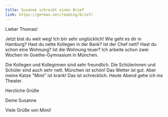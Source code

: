 ```yaml
---
title: Susanne schreibt einen Brief
link: https://german.net/reading/brief/
---
```


Lieber Thomas!

Jetzt bist du weit weg! Ich bin sehr unglücklich! Wie geht es dir in Hamburg? Hast du nette Kollegen in der Bank? Ist der Chef nett? Hast du schon eine Wohnung? Ist die Wohnung teuer? Ich arbeite schon zwei Wochen im Goethe-Gymnasium in München.

Die Kollegen und Kolleginnen sind sehr freundlich. Die Schülerinnen und Schüler sind auch sehr nett. München ist schön! Das Wetter ist gut. Aber meine Katze "Mimi" ist krank! Das ist schrecklich. Heute Abend gehe ich ins Theater.

Herzliche Grüße

Deine Susanne

Viele Grüße von Mimi!
